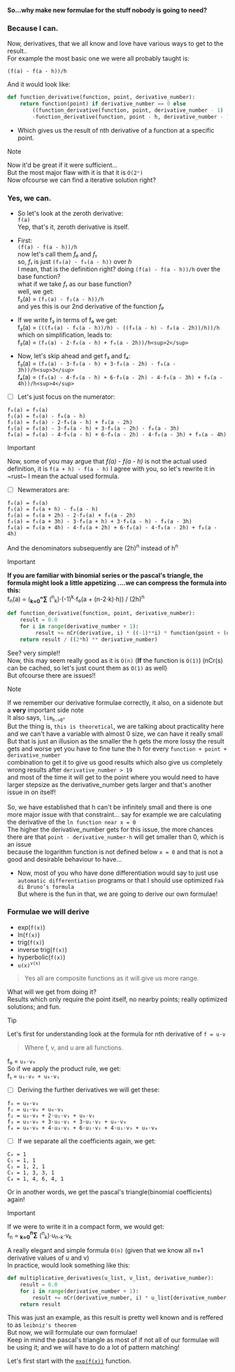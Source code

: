 **So...why make new formulae for the stuff nobody is going to need?**  
### Because I can.

Now, derivatives, that we all know and love have various ways to get to the result..  
For example the most basic one we were all probably taught is:

`(f(a) - f(a - h))/h`

And it would look like:
```python
def function_derivative(function, point, derivative_number):
    return function(point) if derivative_number == 0 else
        ((function_derivative(function, point, derivative_number - 1)
        -function_derivative(function, point - h, derivative_number - 1)) / h)
```

- Which gives us the result of nth derivative of a function at a specific point.  

> [!NOTE]
> Now it'd be great if it were sufficient...  
But the most major flaw with it is that it is `O(2ⁿ)`  
Now ofcourse we can find a iterative solution right?

### Yes, we can.

- So let's look at the zeroth derivative:  
`f(a)`  
Yep, that's it, zeroth derivative is itself.

- First:  
`(f(a) - f(a - h))/h`  
now let's call them *f₀* and *f₁*  
so, *f₁* is just `(f₀(a) - f₀(a - h))` over *h*  
I mean, that is the definition right? doing `(f(a) - f(a - h))/h` over the base function?  
what if we take *f₁* as our base function?  
well, we get:  
f₂(a) = `(f₁(a) - f₁(a - h))/h`  
and yes this is our 2nd derivative of the function *f₀*

- If we write f₂ in terms of f₀ we get:  
f₂(a) = `(((f₀(a) - f₀(a - h))/h) - ((f₀(a - h) - f₀(a - 2h))/h))/h`  
which on simplification, leads to:  
f₂(a) = `(f₀(a) - 2⋅f₀(a - h) + f₀(a - 2h))/h<sup>2</sup>`

- Now, let's skip ahead and get f₃ and f₄:  
f₃(a) = `(f₀(a) - 3⋅f₀(a - h) + 3⋅f₀(a - 2h) - f₀(a - 3h))/h<sup>3</sup>`  
f₄(a) = `(f₀(a) - 4⋅f₀(a - h) + 6⋅f₀(a - 2h) - 4⋅f₀(a - 3h) + f₀(a - 4h))/h<sup>4</sup>`  

- [ ] Let's just focus on the numerator:  
```
f₀(a) = f₀(a)  
f₁(a) = f₀(a) - f₀(a - h)  
f₂(a) = f₀(a) - 2⋅f₀(a - h) + f₀(a - 2h)  
f₃(a) = f₀(a) - 3⋅f₀(a - h) + 3⋅f₀(a - 2h) - f₀(a - 3h)  
f₄(a) = f₀(a) - 4⋅f₀(a - h) + 6⋅f₀(a - 2h) - 4⋅f₀(a - 3h) + f₀(a - 4h)
```
> [!IMPORTANT]
> Now, some of you may argue that *f(a) - f(a - h)* is not the actual used definition, it is `f(a + h) - f(a - h)`
> I agree with you, so let's rewrite it in ~rust~ I mean the actual used formula.  

- [ ] Newmerators are:  
```
f₀(a) = f₀(a)  
f₁(a) = f₀(a + h) - f₀(a - h)  
f₂(a) = f₀(a + 2h) - 2⋅f₀(a) + f₀(a - 2h)  
f₃(a) = f₀(a + 3h) - 3⋅f₀(a + h) + 3⋅f₀(a - h) - f₀(a - 3h)  
f₄(a) = f₀(a + 4h) - 4⋅f₀(a + 2h) + 6⋅f₀(a) - 4⋅f₀(a - 2h) + f₀(a - 4h)  
```
And the denominators subsequently are (2h)<sup>n</sup> instead of h<sup>n</sup>

> [!IMPORTANT]
> **If you are familiar with binomial series or the pascal's triangle, the formula might look a little **appetizing** ....we can compress the formula into this:**  
f<sub>n</sub>(a) = (**<sub>k=0</sub>ⁿ∑** (<sup>n</sup><sub>k</sub>)⋅(-1)<sup>k</sup>⋅f₀(a + (n-2⋅k)⋅h)) / (2h)<sup>n</sup>  
```python
def function_derivative(function, point, derivative_number):
    result = 0.0
    for i in range(derivative_number + 1):
         result += nCr(derivative, i) * ((-1)**i) * function(point + (derivative_number - 2*i)*h)
    return result / ((2*h) ** derivative_number)
```

See? very simple!!  
Now, this may seem really good as it is `O(n)` (**If** the function is `O(1)`) (nCr(s) can be cached, so let's just count them as `O(1)` as well)  
But ofcourse there are issues!!  
> [!NOTE]
> If we remember our derivative formulae correctly, it also, on a sidenote but a **very** important side note  
It also says, `lim`<sub>`h->0`<sup>`+`</sup></sub>  
But the thing is, `this is theoretical`, we are talking about practicality here and we can't have a variable with almost 0 size, we can have it really small  
But that is just an illusion as the smaller the h gets the more lossy the result gets and worse yet you have to fine tune the h for every `function + point + derivative_number`  
combination to get it to give us good results which also give us completely wrong results after `derivative_number > 19`  
and most of the time it will get to the point where you would need to have larger stepsize as the derivative_number gets larger and that's another issue in on itself!<br/><br/>
> So, we have established that h can't be infinitely small and there is one more major issue with that constraint...
say for example we are calculating the derivative of the `ln function near x = 0`  
The higher the derivative_number gets for this issue, the more chances there are that `point - derivative_number⋅h` will get smaller than 0, which is an issue  
because the logarithm function is not defined below `x = 0` and that is not a good and desirable behaviour to have...

- Now, most of you who have done differentiation would say to just use `automatic differentiation` programs or that I should use optimized `Faà di Bruno’s formula`  
But where is the fun in that, we are going to derive our own formulae!

### Formulae we will derive
- exp(`f(x)`)
- ln(`f(x)`)
- trig(`f(x)`)
- inverse trig(`f(x)`)
- hyperbolic(`f(x)`)
- `u(x)`<sup>`v(x)`</sup>  
> Yes all are composite functions as it will give us more range.

What will we get from doing it?  
Results which only require the point itself, no nearby points; really optimized solutions; and fun.

> [!TIP]
> Let's first for understanding look at the formula for nth derivative of `f = u⋅v`

> Where f, v, and u are all functions.

f₀ = `u₀⋅v₀`  
So if we apply the product rule, we get:  
f₁ = `u₁⋅v₀ + u₀⋅v₁`  

- [ ] Deriving the further derivatives we will get these:  
```
f₀ = u₀⋅v₀  
f₁ = u₁⋅v₀ + u₀⋅v₁  
f₂ = u₂⋅v₀ + 2⋅u₁⋅v₁ + u₀⋅v₂  
f₃ = u₃⋅v₀ + 3⋅u₂⋅v₁ + 3⋅u₁⋅v₂ + u₀⋅v₃  
f₄ = u₄⋅v₀ + 4⋅u₃⋅v₁ + 6⋅u₂⋅v₂ + 4⋅u₁⋅v₃ + u₀⋅v₄
```
- [ ] If we separate all the coefficients again, we get:  
```
C₀ = 1  
C₁ = 1, 1  
C₂ = 1, 2, 1  
C₃ = 1, 3, 3, 1  
C₄ = 1, 4, 6, 4, 1
```
Or in another words, we get the pascal's triangle(binomial coefficients) again!  
> [!IMPORTANT]
> If we were to write it in a compact form, we would get:  
f<sub>n</sub> = **<sub>k=0</sub><sup>n</sup>∑** (<sup>n</sup><sub>k</sub>)⋅u<sub>n-k</sub>⋅v<sub>k</sub>

A really elegant and simple formula `O(n)` (given that we know all n+1 derivative values of u and v)  
In practice, would look something like this:  
```python
def multiplicative_derivatives(u_list, v_list, derivative_number):
    result = 0.0
    for i in range(derivative_number + 1):
        result += nCr(derivative_number, i) * u_list[derivative_number - i] * v_list[i]
    return result
```

This was just an example, as this result is pretty well known and is reffered to as `leibniz's theorem`  
But now, we will formulate our own formulae!  
Keep in mind the pascal's triangle as most of if not all of our formulae will be using it; and we will have to do a lot of pattern matching!  

Let's first start with the [`exp(f(x))`](EXP.md) function.
